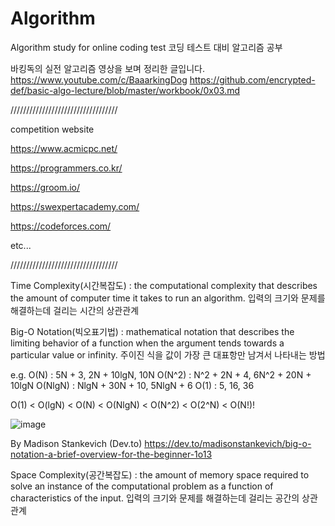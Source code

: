 # Algorithm

Algorithm study for online coding test 코딩 테스트 대비 알고리즘 공부

바킹독의 실전 알고리즘 영상을 보며 정리한 글입니다.
https://www.youtube.com/c/BaaarkingDog
https://github.com/encrypted-def/basic-algo-lecture/blob/master/workbook/0x03.md

//////////////////////////////////

competition website

https://www.acmicpc.net/

https://programmers.co.kr/

https://groom.io/

https://swexpertacademy.com/

https://codeforces.com/

etc...

//////////////////////////////////


Time Complexity(시간복잡도) : the computational complexity that describes the amount of computer time it takes to run an algorithm. 입력의 크기와 문제를 해결하는데 걸리는 시간의 상관관계

Big-O Notation(빅오표기법) : mathematical notation that describes the limiting behavior of a function when the argument tends towards a particular value or infinity. 주이진 식을 값이 가장 큰 대표항만 남겨서 나타내는 방법

e.g. O(N)    : 5N + 3, 2N + 10lgN, 10N
     O(N^2)  : N^2 + 2N + 4, 6N^2 + 20N + 10lgN
     O(NlgN) : NlgN + 30N + 10, 5NlgN + 6
     O(1)    : 5, 16, 36
     
O(1) < O(lgN) < O(N) < O(NlgN) < O(N^2) < O(2^N) < O(N!)!

![image](https://user-images.githubusercontent.com/50208536/172078061-b48904e6-81fa-412c-b634-a779a436d1fb.png)

By Madison Stankevich (Dev.to) https://dev.to/madisonstankevich/big-o-notation-a-brief-overview-for-the-beginner-1o13


Space Complexity(공간복잡도) : the amount of memory space required to solve an instance of the computational problem as a function of characteristics of the input. 입력의 크기와 문제를 해결하는데 걸리는 공간의 상관관계

